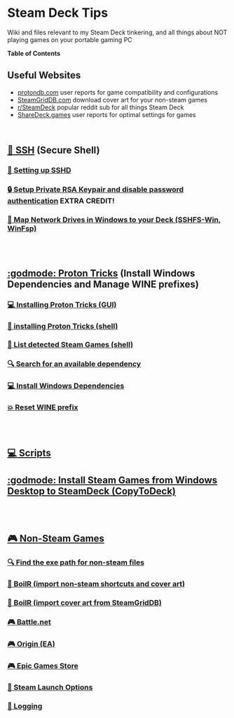 # Steam Deck Tips
Wiki and files relevant to my Steam Deck tinkering, and all things about NOT playing games on your portable gaming PC

**Table of Contents**

## Useful Websites
- [protondb.com](https://www.protondb.com/) user reports for game compatibility and configurations
- [SteamGridDB.com](https://www.steamgriddb.com/) download cover art for your non-steam games
- [r/SteamDeck](https://www.reddit.com/r/SteamDeck/) popular reddit sub for all things Steam Deck
- [ShareDeck.games](https://sharedeck.games/) user reports for optimal settings for games

<BR>

## [:penguin: SSH](/wiki/ssh.md) (Secure Shell)

### [:penguin: Setting up SSHD](/wiki/ssh.md#user-content-setting-up-sshd) 

### [:lock: Setup Private RSA Keypair and disable password authentication](/wiki/ssh.md#user-content-setup-private-rsa-keypair-and-disable-password-authentication) EXTRA CREDIT!

### [:penguin: Map Network Drives in Windows to your Deck (SSHFS-Win, WinFsp)](/wiki/ssh.md#user-content-map-network-drives-in-windows-to-your-deck-sshfs-win-winfsp)

<BR><BR>

## [:godmode: Proton Tricks](/wiki/protontricks.md) (Install Windows Dependencies and Manage WINE prefixes)

### [:computer: Installing Proton Tricks (GUI)](/wiki/protontricks.md#user-content-installing-proton-tricks-gui)

### [:penguin: installing Proton Tricks (shell)](/wiki/protontricks.md#user-content-installing-proton-tricks-shell)

### [:scroll: List detected Steam Games (shell)](/wiki/protontricks.md#user-content-list-detected-steam-games-shell)

### [:mag: Search for an available dependency](/wiki/protontricks.md#user-content-search-for-an-available-dependency)

### [:computer: Install Windows Dependencies](/wiki/protontricks.md#user-content-install-windows-dependencies)

### [:boom: Reset WINE prefix](/wiki/protontricks.md#user-content-reset-wine-prefix)

<BR><BR>

## [ :computer: Scripts](/wiki/scripts.md)

## [ :godmode: Install Steam Games from Windows Desktop to SteamDeck (CopyToDeck) ](/wiki/scripts.md#user-content-install-steam-games-from-windows-desktop-to-steamdeck-copytodeck)

<BR><BR>

## [ :video_game: Non-Steam Games](/wiki/non-steam-games.md)

### [:mag: Find the exe path for non-steam files](/wiki/non-steam-games.md#user-content-find-the-exe-path-for-non-steam-files)

### [:hammer: BoilR (import non-steam shortcuts and cover art)](/wiki/non-steam-games.md#user-content-boilr-import-cover-art-from-steamgriddb)

### [:hammer: BoilR (import cover art from SteamGridDB)](/wiki/non-steam-games.md#user-content-boilr-import-cover-art-from-steamgriddb)

### [:video_game: Battle.net](/wiki/non-steam-games.md#user-content-battlenet)

### [:video_game: Origin (EA)](/wiki/non-steam-games.md#user-content-origin-ea)

### [:video_game: Epic Games Store](/wiki/non-steam-games.md#user-content-epic-games-store)

### [:wrench: Steam Launch Options](/wiki/non-steam-games.md#user-content-steam-launch-options) 

### [:wrench: Logging](/wiki/non-steam-games.md#user-content-logging) 


